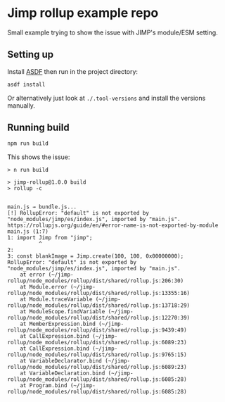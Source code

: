 # Jimp rollup example repo

Small example trying to show the issue with JIMP's module/ESM setting.

## Setting up

Install [ASDF](https://asdf-vm.com/) then run in the project directory:

```bash
asdf install
```

Or alternatively just look at `./.tool-versions` and install the versions manually.

## Running build

```bash
npm run build
```

This shows the issue:

```
> n run build

> jimp-rollup@1.0.0 build
> rollup -c


main.js → bundle.js...
[!] RollupError: "default" is not exported by "node_modules/jimp/es/index.js", imported by "main.js".
https://rollupjs.org/guide/en/#error-name-is-not-exported-by-module
main.js (1:7)
1: import Jimp from "jimp";
          ^
2: 
3: const blankImage = Jimp.create(100, 100, 0x00000000);
RollupError: "default" is not exported by "node_modules/jimp/es/index.js", imported by "main.js".
    at error (~/jimp-rollup/node_modules/rollup/dist/shared/rollup.js:206:30)
    at Module.error (~/jimp-rollup/node_modules/rollup/dist/shared/rollup.js:13355:16)
    at Module.traceVariable (~/jimp-rollup/node_modules/rollup/dist/shared/rollup.js:13718:29)
    at ModuleScope.findVariable (~/jimp-rollup/node_modules/rollup/dist/shared/rollup.js:12270:39)
    at MemberExpression.bind (~/jimp-rollup/node_modules/rollup/dist/shared/rollup.js:9439:49)
    at CallExpression.bind (~/jimp-rollup/node_modules/rollup/dist/shared/rollup.js:6089:23)
    at CallExpression.bind (~/jimp-rollup/node_modules/rollup/dist/shared/rollup.js:9765:15)
    at VariableDeclarator.bind (~/jimp-rollup/node_modules/rollup/dist/shared/rollup.js:6089:23)
    at VariableDeclaration.bind (~/jimp-rollup/node_modules/rollup/dist/shared/rollup.js:6085:28)
    at Program.bind (~/jimp-rollup/node_modules/rollup/dist/shared/rollup.js:6085:28)
```